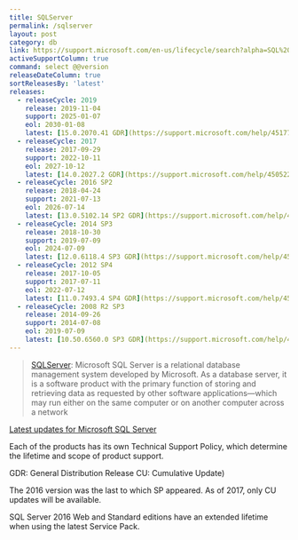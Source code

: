 ```yaml
---
title: SQLServer
permalink: /sqlserver
layout: post
category: db
link: https://support.microsoft.com/en-us/lifecycle/search?alpha=SQL%20Server
activeSupportColumn: true
command: select @@version
releaseDateColumn: true
sortReleasesBy: 'latest'
releases:
  - releaseCycle: 2019
    release: 2019-11-04
    support: 2025-01-07
    eol: 2030-01-08
    latest: [15.0.2070.41 GDR](https://support.microsoft.com/help/4517790) [15.0.4003.23 CU1](https://support.microsoft.com/help/4527376)
  - releaseCycle: 2017
    release: 2017-09-29
    support: 2022-10-11
    eol: 2027-10-12
    latest: [14.0.2027.2 GDR](https://support.microsoft.com/help/4505224) [14.0.3281.6 CU19](https://support.microsoft.com/help/4535007)
  - releaseCycle: 2016 SP2
    release: 2018-04-24
    support: 2021-07-13
    eol: 2026-07-14
    latest:	[13.0.5102.14 SP2 GDR](https://support.microsoft.com/help/4532097) [13.0.5622.0 SP2 CU11](https://support.microsoft.com/help/4535706)
  - releaseCycle: 2014 SP3
    release: 2018-10-30
    support: 2019-07-09
    eol: 2024-07-09
    latest: [12.0.6118.4 SP3 GDR](https://support.microsoft.com/help/4532095) [12.0.6372.1 SP3 CU4](https://support.microsoft.com/help/4535288)
  - releaseCycle: 2012 SP4
    release: 2017-10-05
    support: 2017-07-11
    eol: 2022-07-12
    latest:	[11.0.7493.4 SP4 GDR](https://support.microsoft.com/help/4532098)
  - releaseCycle: 2008 R2 SP3
    release: 2014-09-26
    support: 2014-07-08
    eol: 2019-07-09
    latest:	[10.50.6560.0 SP3 GDR](https://support.microsoft.com/help/4057113)
---
```


>[SQLServer](https://www.microsoft.com/en-us/sql-server/): Microsoft SQL Server is a relational database management system developed by Microsoft. As a database server, it is a software product with the primary function of storing and retrieving data as requested by other software applications—which may run either on the same computer or on another computer across a network

[Latest updates for Microsoft SQL Server](https://docs.microsoft.com/en-us/sql/database-engine/install-windows/latest-updates-for-microsoft-sql-server)

Each of the products has its own Technical Support Policy, which determine the lifetime and scope of product support.

GDR: General Distribution Release
CU: Cumulative Update)

The 2016 version was the last to which SP appeared. As of 2017, only CU updates will be available.

SQL Server 2016 Web and Standard editions have an extended lifetime when using the latest Service Pack.
